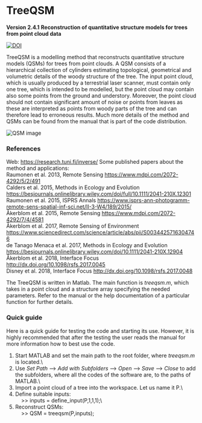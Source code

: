 # TreeQSM

**Version 2.4.1**
**Reconstruction of quantitative structure models for trees from point cloud data**

[![DOI](https://zenodo.org/badge/100592530.svg)](https://zenodo.org/badge/latestdoi/100592530)

TreeQSM is a modelling method that reconstructs quantitative structure models (QSMs) for trees from point clouds. A QSM consists of a hierarchical collection of cylinders estimating topological, geometrical and volumetric details of the woody structure of the tree. The input point cloud, which is usually produced by a terrestrial laser scanner, must contain only one tree, which is intended to be modelled, but the point cloud may contain also some points from the ground and understory. Moreover, the point cloud should not contain significant amount of noise or points from leaves as these are interpreted as points from woody parts of the tree and can therefore lead to erroneous results. Much more details of the method and QSMs can be found from the manual that is part of the code distribution.

![QSM image](https://github.com/InverseTampere/TreeQSM/tree/master/manual/fig_point_cloud_qsm.png)

### References

Web: https://research.tuni.fi/inverse/
Some published papers about the method and applications:  
Raumonen et al. 2013, Remote Sensing https://www.mdpi.com/2072-4292/5/2/491  
Calders et al. 2015, Methods in Ecology and Evolution https://besjournals.onlinelibrary.wiley.com/doi/full/10.1111/2041-210X.12301  
Raumonen et al. 2015, ISPRS Annals https://www.isprs-ann-photogramm-remote-sens-spatial-inf-sci.net/II-3-W4/189/2015/  
Åkerblom et al. 2015, Remote Sensing https://www.mdpi.com/2072-4292/7/4/4581  
Åkerblom et al. 2017, Remote Sensing of Environment https://www.sciencedirect.com/science/article/abs/pii/S0034425716304746  
de Tanago Menaca et al. 2017, Methods in Ecology and Evolution https://besjournals.onlinelibrary.wiley.com/doi/10.1111/2041-210X.12904  
Åkerblom et al. 2018, Interface Focus http://dx.doi.org/10.1098/rsfs.2017.0045   
Disney et al. 2018, Interface Focus http://dx.doi.org/10.1098/rsfs.2017.0048   

The TreeQSM is written in Matlab.
The main function is _treeqsm.m_, which takes in a point cloud and a structure array specifying the needed parameters. Refer to the manual or the help documentation of a particular function for further details.

### Quick guide

Here is a quick guide for testing the code and starting its use. However, it is highly recommended that after the testing the user reads the manual for more information how to best use the code.  

1) Start MATLAB and set the main path to the root folder, where _treeqsm.m_ is located.\
2) Use _Set Path_ --> _Add with Subfolders_ --> _Open_ --> _Save_ --> _Close_ to add the subfolders, where all the codes of the software are, to the paths of MATLAB.\
3) Import a point cloud of a tree into the workspace. Let us name it P.\
4) Define suitable inputs:\
  &nbsp; &nbsp; >> inputs = define_input(P,1,1,1);\
5) Reconstruct QSMs:\
  &nbsp; &nbsp; >> QSM = treeqsm(P,inputs);  

